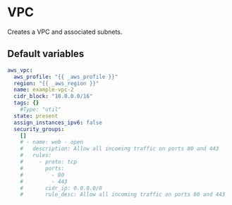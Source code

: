 # VPC
Creates a VPC and associated subnets.
<!--TOC-->
<!--ENDTOC-->

<!--ROLEVARS-->
## Default variables
```yaml
aws_vpc:
  aws_profile: "{{ _aws_profile }}"
  region: "{{ _aws_region }}"
  name: example-vpc-2
  cidr_block: "10.0.0.0/16"
  tags: {}
    #Type: "util"
  state: present
  assign_instances_ipv6: false
  security_groups:
    []
    # - name: web - open
    #   description: Allow all incoming traffic on ports 80 and 443
    #   rules:
    #     - proto: tcp
    #       ports:
    #         - 80
    #         - 443
    #       cidr_ip: 0.0.0.0/0
    #       rule_desc: Allow all incoming traffic on ports 80 and 443

```

<!--ENDROLEVARS-->
